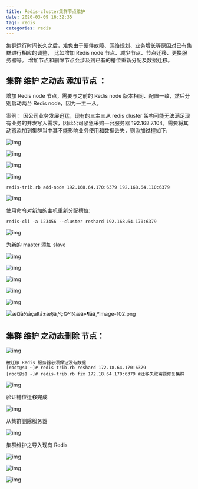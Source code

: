 ```yaml
---
title: Redis-cluster集群节点维护
date: 2020-03-09 16:32:35
tags: redis
categories: redis
---
```


集群运行时间长久之后，难免由于硬件故障、网络规划、业务增长等原因对已有集群进行相应的调整，
比如增加 Redis node 节点、减少节点、节点迁移、更换服务器等。
增加节点和删除节点会涉及到已有的槽位重新分配及数据迁移。

<!--more-->

## 集群 维护 之动态 添加节点 ：

增加 Redis node 节点，需要与之前的 Redis node 版本相同、配置一致，然后分别启动两台 Redis node，因为一主一从。

案例：
因公司业务发展迅猛，现有的三主三从 redis cluster 架构可能无法满足现有业务的并发写入需求，因此公司紧急采购一台服务器 192.168.7.104，需要将其动态添加到集群当中其不能影响业务使用和数据丢失，则添加过程如下:

![img](Redis-cluster集群节点维护/image-91-1024x387.png)

![img](Redis-cluster集群节点维护/image-92.png)

![img](Redis-cluster集群节点维护/image-93.png)

![img](Redis-cluster集群节点维护/image-94.png)

```
redis-trib.rb add-node 192.168.64.170:6379 192.168.64.110:6379
```

![img](Redis-cluster集群节点维护/image-95.png)

使用命令对新加的主机重新分配槽位:

```
redis-cli -a 123456 --cluster reshard 192.168.64.170:6379
```

![img](Redis-cluster集群节点维护/image-96.png)

为新的 master 添加 slave

![img](Redis-cluster集群节点维护/image-97.png)

![img](Redis-cluster集群节点维护/image-98.png)

![img](Redis-cluster集群节点维护/image-99.png)

![img](Redis-cluster集群节点维护/image-100-1024x161.png)

![img](Redis-cluster集群节点维护/image-101-1024x249.png)

![æ­¤å¾åçaltå±æ§ä¸ºç©ºï¼æä»¶åä¸ºimage-102.png](Redis-cluster集群节点维护/image-102.png)

## 集群 维护 之动态删除 节点：

![img](Redis-cluster集群节点维护/image-103.png)

```
被迁移 Redis 服务器必须保证没有数据
[root@s1 ~]# redis-trib.rb reshard 172.18.64.170:6379
[root@s1 ~]# redis-trib.rb fix 172.18.64.170:6379 #迁移失败需要修复集群
```

![img](Redis-cluster集群节点维护/image-104.png)

验证槽位迁移完成

![img](Redis-cluster集群节点维护/image-105.png)

从集群删除服务器

![img](Redis-cluster集群节点维护/image-106.png)

集群维护之导入现有 Redis

![img](Redis-cluster集群节点维护/image-107.png)

![img](Redis-cluster集群节点维护/image-108.png)

![img](Redis-cluster集群节点维护/image-109.png)